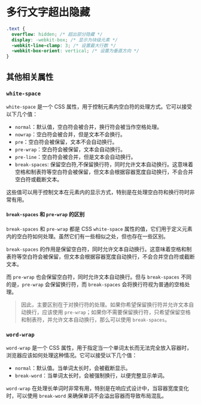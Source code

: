 # 多行文字超出隐藏

```css
.text {
  overflow: hidden; /* 超出部分隐藏 */
  display: -webkit-box; /* 显示为块级元素 */
  -webkit-line-clamp: 3; /* 设置最大行数 */
  -webkit-box-orient: vertical; /* 设置为垂直方向 */
}
```

## 其他相关属性

### `white-space`

`white-space` 是一个 CSS 属性，用于控制元素内空白符的处理方式。它可以接受以下几个值：

- `normal`：默认值，空白符会被合并，换行符会被当作空格处理。
- `nowrap`：空白符会被合并，但是文本不会换行。
- `pre`：空白符会被保留，文本不会自动换行。
- `pre-wrap`：空白符会被保留，文本会自动换行。
- `pre-line`：空白符会被合并，但是文本会自动换行。
- `break-spaces`: 保留空白符,不保留换行符，同时允许文本自动换行。这意味着空格和制表符等空白符会被保留，但文本会根据容器宽度自动换行，不会合并空白符或截断文本。

这些值可以用于控制文本在元素内的显示方式，特别是在处理空白符和换行符时非常有用。

#### `break-spaces` 和 `pre-wrap` 的区别

`break-spaces` 和 `pre-wrap` 都是 CSS `white-space` 属性的值，它们用于定义元素内的空白符如何处理。虽然它们有一些相似之处，但也存在一些区别。

`break-spaces` 的作用是保留空白符，同时允许文本自动换行。这意味着空格和制表符等空白符会被保留，但文本会根据容器宽度自动换行，不会合并空白符或截断文本。

而 `pre-wrap` 也会保留空白符，同时允许文本自动换行。但与 `break-spaces` 不同的是，`pre-wrap` 会保留换行符，而 `break-spaces` 会将换行符视为普通的空格处理。

> 因此，主要区别在于对换行符的处理。如果你希望保留换行符并允许文本自动换行，应该使用 `pre-wrap`；如果你不需要保留换行符，只希望保留空格和制表符，并允许文本自动换行，那么可以使用 `break-spaces`。

### `word-wrap`

`word-wrap` 是一个 CSS 属性，用于指定当一个单词太长而无法完全放入容器时，浏览器应该如何处理这种情况。它可以接受以下几个值：

- `normal`：默认值。当单词太长时，会被截断显示。
- `break-word`：当单词太长时，会被强制换行，以便完整显示单词。

`word-wrap` 在处理长单词时非常有用，特别是在响应式设计中，当容器宽度变化时，可以使用 `break-word` 来确保单词不会溢出容器而导致布局混乱。
